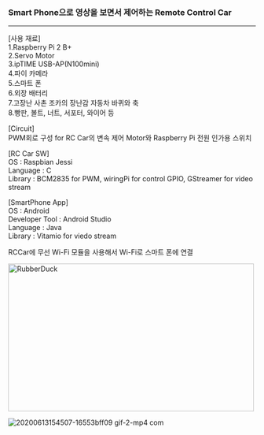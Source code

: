 ### Smart Phone으로 영상을 보면서 제어하는 Remote Control Car
<hr/>

[사용 재료]<br/>
1.Raspberry Pi 2 B+</br>
2.Servo Motor</br>
3.ipTIME USB-AP(N100mini)</br>
4.파이 카메라</br>
5.스마트 폰</br>
6.외장 배터리</br>
7.고장난 사촌 조카의 장난감 자동차 바퀴와 축</br>
8.빵판, 볼트, 너트, 서포터, 와이어 등

[Circuit]</br>
PWM회로 구성 for RC Car의 변속 제어
Motor와 Raspberry Pi 전원 인가용 스위치

[RC Car SW]</br>
OS : Raspbian Jessi</br>
Language : C</br>
Library : BCM2835 for PWM, wiringPi for control GPIO, GStreamer for video stream</br>

[SmartPhone App]</br>
OS : Android</br>
Developer Tool : Android Studio</br>
Language : Java</br>
Library : Vitamio for viedo stream</br> 

RCCar에 무선 Wi-Fi 모듈을 사용해서 Wi-Fi로 스마트 폰에 연결</br>

<img src="https://user-images.githubusercontent.com/65689549/84568600-7b755c80-adbb-11ea-8893-7849989ea44c.png" width="500px" height="300px" title="px(픽셀) 크기 설정" alt="RubberDuck"></img><br/>

![20200613154507-16553bff09 gif-2-mp4 com](https://user-images.githubusercontent.com/65689549/84569176-72868a00-adbf-11ea-885a-a70421676a72.gif)


